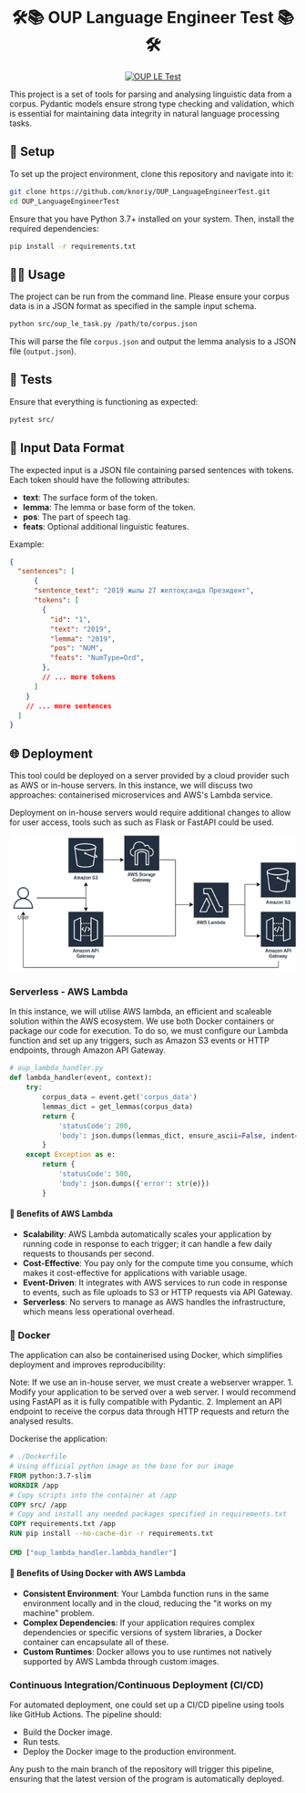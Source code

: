 
<div align="center">

# 🛠️📚 OUP Language Engineer Test 📚🛠️

[![OUP LE Test](https://github.com/knoriy/OUP_LanguageEngineerTest/actions/workflows/ci-testing.yml/badge.svg)](https://github.com/knoriy/OUP_LanguageEngineerTest/actions/workflows/ci-testing.yml)


</div>

This project is a set of tools for parsing and analysing linguistic data from a corpus. Pydantic models ensure strong type checking and validation, which is essential for maintaining data integrity in natural language processing tasks.

## 🚀 Setup

To set up the project environment, clone this repository and navigate into it:

```bash
git clone https://github.com/knoriy/OUP_LanguageEngineerTest.git
cd OUP_LanguageEngineerTest
```

Ensure that you have Python 3.7+ installed on your system. Then, install the required dependencies:

```bash
pip install -r requirements.txt
```

## 🧑‍💻 Usage

The project can be run from the command line. Please ensure your corpus data is in a JSON format as specified in the sample input schema.

```bash
python src/oup_le_task.py /path/to/corpus.json
```

This will parse the file `corpus.json` and output the lemma analysis to a JSON file (`output.json`).

## 🧪 Tests

Ensure that everything is functioning as expected:

```bash
pytest src/
```

## 📄 Input Data Format

The expected input is a JSON file containing parsed sentences with tokens. Each token should have the following attributes:

- **text**: The surface form of the token.
- **lemma**: The lemma or base form of the token.
- **pos**: The part of speech tag.
- **feats**: Optional additional linguistic features.

Example:

```json
{
  "sentences": [
      {
      "sentence_text": "2019 жылы 27 желтоқсанда Президент",
      "tokens": [
        {
          "id": "1",
          "text": "2019",
          "lemma": "2019",
          "pos": "NUM",
          "feats": "NumType=Ord",
        },
        // ... more tokens
      ]
    }
    // ... more sentences
  ]
}
```

## 🌐 Deployment

This tool could be deployed on a server provided by a cloud provider such as AWS or in-house servers. In this instance, we will discuss two approaches: containerised microservices and AWS's Lambda service.

Deployment on in-house servers would require additional changes to allow for user access, tools such as such as Flask or FastAPI could be used.

<!-- Insert image -->
<p align="center">
  <img src="./images/OUP_pipeline.drawio.png" alt="Pipeline">
</p>

### Serverless - AWS Lambda

In this instance, we will utilise AWS lambda, an efficient and scaleable solution within the AWS ecosystem. We use both Docker containers or package our code for execution. To do so, we must configure our Lambda function and set up any triggers, such as Amazon S3 events or HTTP endpoints, through Amazon API Gateway.

```python
# oup_lambda_handler.py
def lambda_handler(event, context):
    try:
        corpus_data = event.get('corpus_data')
        lemmas_dict = get_lemmas(corpus_data)
        return {
            'statusCode': 200,
            'body': json.dumps(lemmas_dict, ensure_ascii=False, indent=2)
        }
    except Exception as e:
        return {
            'statusCode': 500,
            'body': json.dumps({'error': str(e)})
        }
```

#### 🌟 Benefits of AWS Lambda

- **Scalability**: AWS Lambda automatically scales your application by running code in response to each trigger; it can handle a few daily requests to thousands per second.
- **Cost-Effective**: You pay only for the compute time you consume, which makes it cost-effective for applications with variable usage.
- **Event-Driven**: It integrates with AWS services to run code in response to events, such as file uploads to S3 or HTTP requests via API Gateway.
- **Serverless**: No servers to manage as AWS handles the infrastructure, which means less operational overhead.

### 🐳 Docker

The application can also be containerised using Docker, which simplifies deployment and improves reproducibility:

Note: If we use an in-house server, we must create a webserver wrapper.
    1. Modify your application to be served over a web server. I would recommend using FastAPI as it is fully compatible with Pydantic.
    2. Implement an API endpoint to receive the corpus data through HTTP requests and return the analysed results.

Dockerise the application:

```dockerfile
# ./Dockerfile
# Using official python image as the base for our image
FROM python:3.7-slim
WORKDIR /app
# Copy scripts into the container at /app
COPY src/ /app
# Copy and install any needed packages specified in requirements.txt
COPY requirements.txt /app
RUN pip install --no-cache-dir -r requirements.txt

CMD ["oup_lambda_handler.lambda_handler"]
```

#### 🌟 Benefits of Using Docker with AWS Lambda

- **Consistent Environment**: Your Lambda function runs in the same environment locally and in the cloud, reducing the "it works on my machine" problem.
- **Complex Dependencies**: If your application requires complex dependencies or specific versions of system libraries, a Docker container can encapsulate all of these.
- **Custom Runtimes**: Docker allows you to use runtimes not natively supported by AWS Lambda through custom images.

### Continuous Integration/Continuous Deployment (CI/CD)

For automated deployment, one could set up a CI/CD pipeline using tools like GitHub Actions. The pipeline should:

- Build the Docker image.
- Run tests.
- Deploy the Docker image to the production environment.

Any push to the main branch of the repository will trigger this pipeline, ensuring that the latest version of the program is automatically deployed.
